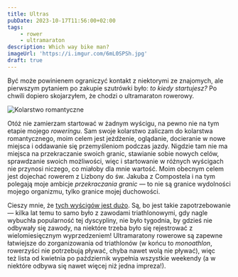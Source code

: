 ```yaml
---
title: Ultras
pubDate: 2023-10-17T11:56:00+02:00
tags:
    - rower
    - ultramaraton
description: Which way bike man?
imageUrl: 'https://i.imgur.com/6mL0SPSh.jpg'
draft: true
---
```


Być może powinienem ograniczyć kontakt z niektorymi ze znajomych, ale pierwszym pytaniem po zakupie szutrówki było: _to kiedy startujesz?_ Po chwili dopiero skojarzyłem, że chodzi o ultramaraton rowerowy.

![Kolarstwo romantyczne](https://i.imgur.com/6mL0SPSh.jpg)

Otóż nie zamierzam startować w żadnym wyścigu, na pewno nie na tym etapie mojego _roweringu_. Sam swoje kolarstwo zaliczam do kolarstwa romantycznego, moim celem jest jeżdżenie, oglądanie, docieranie w nowe miejsca i oddawanie się przemyśleniom podczas jazdy. Nigdzie tam nie ma miejsca na przekraczanie swoich granic, stawianie sobie nowych celów, sprawdzanie swoich możliwości, więc i startowanie w różnych wyścigach nie przynosi niczego, co miałoby dla mnie wartość. Moim obecnym celem jest dojechać rowerem z Lizbony do św. Jakuba z Compostela i na tym polegają moje ambicje _przekraczania granic_ &mdash; to nie są granice wydolności mojego organizmu, tylko granice mojej duchowości.

Cieszy mnie, że [tych wyścigów jest dużo](https://kalendarzrowerowy.pl/). Są, bo jest takie zapotrzebowanie &mdash; kilka lat temu to samo było z zawodami triathlonowymi, gdy nagle wybuchła popularność tej dyscypliny, nie było tygodnia, by gdzieś nie odbywały się zawody, na niektóre trzeba było się rejestrować z wielomiesięcznym wyprzedzeniem! Ultramaratony rowerowe są zapewne łatwiejsze do zorganizowania od triathlonów (w końcu to _monoathlon_, rowerzyści nie potrzebują pływać, chyba nawet wolą nie pływać), więc też lista od kwietnia po październik wypełnia wszystkie weekendy (a w niektóre odbywa się nawet więcej niż jedna impreza!).
